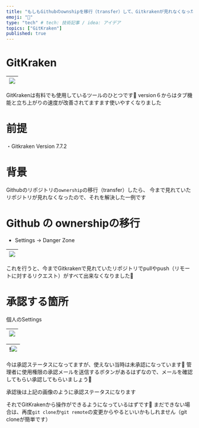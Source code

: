 ```yaml
---
title: "もしもGithubのownshipを移行（transfer）して、Gitkrakenが見れなくなったら…"
emoji: "💬"
type: "tech" # tech: 技術記事 / idea: アイデア
topics: ["GitKraken"]
published: true
---
```


# GitKraken

![](https://storage.googleapis.com/zenn-user-upload/ed8bb3aaf7f254095d3158fc.jpeg)|
|:-:|

GitKrakenは有料でも使用しているツールのひとつです🎅
version６からはタブ機能と立ち上がりの速度が改善されてますます使いやすくなりました

# 前提

・Gitkraken Version 7.7.2

# 背景

Githubのリポジトリの`ownership`の移行（transfer）したら、
今まで見れていたリポジトリが見れなくなったので、それを解決した一例です

# Github の ownershipの移行

- Settings → Danger Zone

![](https://storage.googleapis.com/zenn-user-upload/19da6294098d828aafcba7d1.png)|
|:-:|

これを行うと、今までGitkrakenで見れていたリポジトリでpullやpush（リモートに対するリクエスト）がすべて出来なくなりました🎅

# 承認する箇所

個人のSettings

![](https://storage.googleapis.com/zenn-user-upload/720a127d8a98bfad6aeabdf5.png)|
|:-:|


!![](https://storage.googleapis.com/zenn-user-upload/41aee6e5a273d3e074942483.png)|
|:-:|

今は承認ステータスになってますが、使えない当時は未承認になっています🎅
管理者に使用権限の承認メールを送信するボタンがあるはずなので、メールを確認してもらい承認してもらいましょう🎅

承認後は上記の画像のように承認ステータスになります

それでGitKrakenから操作ができるようになっているはずです🎅
まだできない場合は、再度`git clone`か`git remote`の変更からやるといいかもしれません（git cloneが簡単です）

